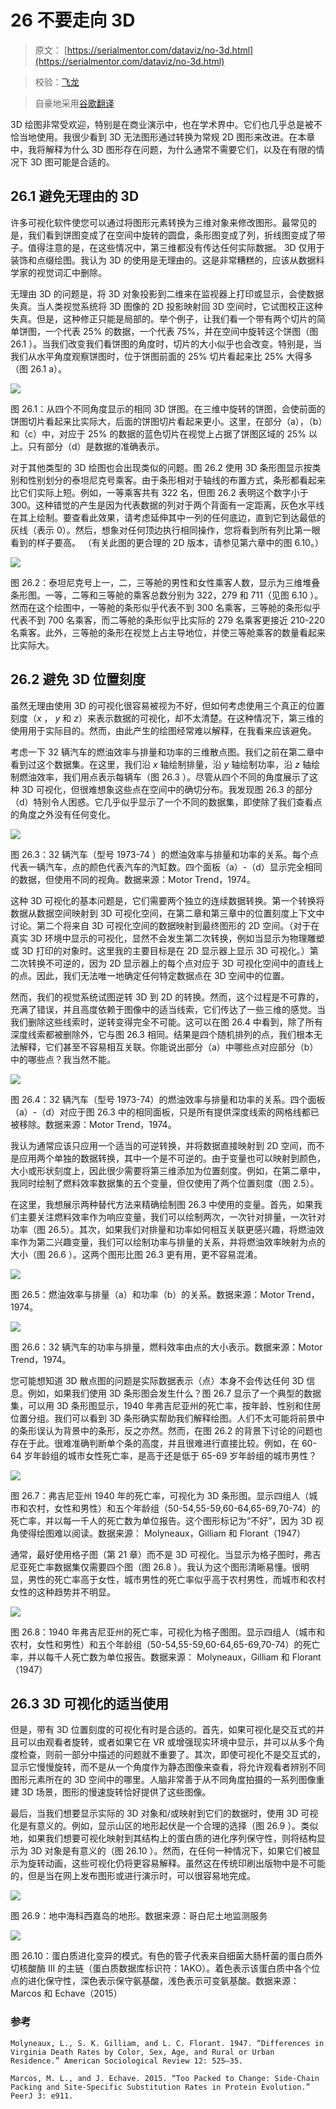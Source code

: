 # 26 不要走向 3D

> 原文： [https://serialmentor.com/dataviz/no-3d.html](https://serialmentor.com/dataviz/no-3d.html)

> 校验：[飞龙](https://github.com/wizardforcel)

> 自豪地采用[谷歌翻译](https://translate.google.cn/)

3D 绘图非常受欢迎，特别是在商业演示中，也在学术界中。它们也几乎总是被不恰当地使用。我很少看到 3D 无法图形通过转换为常规 2D 图形来改进。在本章中，我将解释为什么 3D 图形存在问题，为什么通常不需要它们，以及在有限的情况下 3D 图可能是合适的。

## 26.1 避免无理由的 3D

许多可视化软件使您可以通过将图形元素转换为三维对象来修改图形。最常见的是，我们看到饼图变成了在空间中旋转的圆盘，条形图变成了列，折线图变成了带子。值得注意的是，在这些情况中，第三维都没有传达任何实际数据。 3D 仅用于装饰和点缀绘图。我认为 3D 的使用是无理由的。这是非常糟糕的，应该从数据科学家的视觉词汇中删除。

无理由 3D 的问题是，将 3D 对象投影到二维来在监视器上打印或显示，会使数据失真。当人类视觉系统将 3D 图像的 2D 投影映射回 3D 空间时，它试图校正这种失真。但是，这种修正只能是局部的。举个例子，让我们看一个带有两个切片的简单饼图，一个代表 25% 的数据，一个代表 75%，并在空间中旋转这个饼图（图 26.1 ）。当我们改变我们看饼图的角度时，切片的大小似乎也会改变。特别是，当我们从水平角度观察饼图时，位于饼图前面的 25% 切片看起来比 25% 大得多（图 26.1 a）。

![](img/ffb05e331f49a23d2df2226682e5eb39.jpg)

图 26.1：从四个不同角度显示的相同 3D 饼图。在三维中旋转的饼图，会使前面的饼图切片看起来比实际大，后面的饼图切片看起来更小。这里，在部分（a），（b）和（c）中，对应于 25% 的数据的蓝色切片在视觉上占据了饼图区域的 25% 以上。只有部分（d）是数据的准确表示。

对于其他类型的 3D 绘图也会出现类似的问题。图 26.2 使用 3D 条形图显示按类别和性别划分的泰坦尼克号乘客。由于条形相对于轴线的布置方式，条形都看起来比它们实际上短。例如，一等乘客共有 322 名，但图 26.2 表明这个数字小于 300。这种错觉的产生是因为代表数据的列对于两个背面有一定距离，灰色水平线在其上绘制。要查看此效果，请考虑延伸其中一列的任何底边，直到它到达最低的灰线（表示 0）。然后，想象对任何顶边执行相同操作，您将看到所有列比第一眼看到的样子要高。 （有关此图的更合理的 2D 版本，请参见第六章中的图 6.10。）

![](img/70dc9d4f366bfb9c4ef02c5e0bdcbdf7.jpg)

图 26.2：泰坦尼克号上一，二，三等舱的男性和女性乘客人数，显示为三维堆叠条形图。一等，二等和三等舱的乘客总数分别为 322，279 和 711（见图 6.10 ）。然而在这个绘图中，一等舱的条形似乎代表不到 300 名乘客，三等舱的条形似乎代表不到 700 名乘客，而二等舱的条形似乎比实际的 279 名乘客更接近 210-220 名乘客。此外，三等舱的条形在视觉上占主导地位，并使三等舱乘客的数量看起来比实际大。

## 26.2 避免 3D 位置刻度

虽然无理由使用 3D 的可视化很容易被视为不好，但如何考虑使用三个真正的位置刻度（*x* ， *y* 和 *z*）来表示数据的可视化，却不太清楚。在这种情况下，第三维的使用用于实际目的。然而，由此产生的绘图经常难以解释，在我看来应该避免。

考虑一下 32 辆汽车的燃油效率与排量和功率的三维散点图。我们之前在第二章中看到过这个数据集。在这里，我们沿 *x* 轴绘制排量，沿 *y* 轴绘制功率，沿 *z* 轴绘制燃油效率，我们用点表示每辆车（图 26.3 ）。尽管从四个不同的角度展示了这种 3D 可视化，但很难想象这些点在空间中的确切分布。我发现图 26.3 的部分（d）特别令人困惑。它几乎似乎显示了一个不同的数据集，即使除了我们查看点的角度之外没有任何变化。

![](img/193415449adcd6ebdf7513fe0f1d421b.jpg)

图 26.3：32 辆汽车（型号 1973-74 ）的燃油效率与排量和功率的关系。每个点代表一辆汽车，点的颜色代表汽车的汽缸数。四个面板（a）-（d）显示完全相同的数据，但使用不同的视角。数据来源：Motor Trend，1974。

这种 3D 可视化的基本问题是，它们需要两个独立的连续数据转换。第一个转换将数据从数据空间映射到 3D 可视化空间，在第二章和第三章中的位置刻度上下文中讨论。第二个将来自 3D 可视化空间的数据映射到最终图形的 2D 空间。（对于在真实 3D 环境中显示的可视化，显然不会发生第二次转换，例如当显示为物理雕塑或 3D 打印的对象时。这里我的主要目标是在 2D 显示器上显示 3D 可视化。）第二次转换不可逆的，因为 2D 显示器上的每个点对应于 3D 可视化空间中的直线上的点。因此，我们无法唯一地确定任何特定数据点在 3D 空间中的位置。

然而，我们的视觉系统试图逆转 3D 到 2D 的转换。然而，这个过程是不可靠的，充满了错误，并且高度依赖于图像中的适当线索，它们传达了一些三维的感觉。当我们删除这些线索时，逆转变得完全不可能。这可以在图 26.4 中看到，除了所有深度线索都被删除外，它与图 26.3 相同。结果是四个随机排列的点，我们根本无法解释，它们甚至不容易相互关联。你能说出部分（a）中哪些点对应部分（b）中的哪些点？我当然不能。

![](img/b6c5deabad8747321c2bea6a4287953b.jpg)

图 26.4：32 辆汽车（型号 1973-74）的燃油效率与排量和功率的关系。四个面板（a）-（d）对应于图 26.3 中的相同面板，只是所有提供深度线索的网格线都已被移除。数据来源：Motor Trend，1974。

我认为通常应该只应用一个适当的可逆转换，并将数据直接映射到 2D 空间，而不是应用两个单独的数据转换，其中一个是不可逆的。由于变量也可以映射到颜色，大小或形状刻度上，因此很少需要将第三维添加为位置刻度。例如，在第二章中，我同时绘制了燃料效率数据集的五个变量，但仅使用了两个位置刻度（图 2.5）。

在这里，我想展示两种替代方法来精确绘制图 26.3 中使用的变量。首先，如果我们主要关注燃料效率作为响应变量，我们可以绘制两次，一次针对排量，一次针对功率（图 26.5）。其次，如果我们对排量和功率如何相互关联更感兴趣，将燃油效率作为第二兴趣变量，我们可以绘制功率与排量的关系，并将燃油效率映射为点的大小（图 26.6 ）。这两个图形比图 26.3 更有用，更不容易混淆。

![](img/0f3d97651b7f4957aaef199e438462a8.jpg)

图 26.5：燃油效率与排量（a）和功率（b）的关系。数据来源：Motor Trend，1974。

![](img/5bd7216acb2f0db6318ad757b214097d.jpg)

图 26.6：32 辆汽车的功率与排量，燃料效率由点的大小表示。数据来源：Motor Trend，1974。

您可能想知道 3D 散点图的问题是实际数据表示（点）本身不会传达任何 3D 信息。例如，如果我们使用 3D 条形图会发生什么？图 26.7 显示了一个典型的数据集，可以用 3D 条形图显示，1940 年弗吉尼亚州的死亡率，按年龄、性别和住房位置分组。我们可以看到 3D 条形确实帮助我们解释绘图。人们不太可能将前景中的条形误认为背景中的条形，反之亦然。然而，在图 26.2 的背景下讨论的问题也存在于此。很难准确判断单个条的高度，并且很难进行直接比较。例如，在 60-64 岁年龄组的城市女性死亡率，是高于还是低于 65-69 岁年龄组的城市男性？

![](img/da041abab6f17359662cd5f79f149541.jpg)

图 26.7：弗吉尼亚州 1940 年的死亡率，可视化为 3D 条形图。显示四组人（城市和农村，女性和男性）和五个年龄组（50-54,55-59,60-64,65-69,70-74）的死亡率，并以每一千人的死亡数为单位报告。这个图形标记为“不好”，因为 3D 视角使得绘图难以阅读。数据来源： Molyneaux，Gilliam 和 Florant（1947）

通常，最好使用格子图（第 21 章）而不是 3D 可视化。当显示为格子图时，弗吉尼亚死亡率数据集仅需要四个图（图 26.8 ）。我认为这个图形清晰易懂。很明显，男性的死亡率高于女性，城市男性的死亡率似乎高于农村男性，而城市和农村女性的这种趋势并不明显。

![](img/ecbf0f5811fbe7c26e7c63f4dc5a9fef.jpg)

图 26.8：1940 年弗吉尼亚州的死亡率，可视化为格子图图。显示四组人（城市和农村，女性和男性）和五个年龄组（50-54,55-59,60-64,65-69,70-74）的死亡率，并以每千人死亡数为单位报告。数据来源： Molyneaux，Gilliam 和 Florant（1947）

## 26.3 3D 可视化的适当使用

但是，带有 3D 位置刻度的可视化有时是合适的。首先，如果可视化是交互式的并且可以由观看者旋转，或者如果它在 VR 或增强现实环境中显示，并可以从多个角度检查，则前一部分中描述的问题就不重要了。其次，即使可视化不是交互式的，显示它慢慢旋转，而不是从一个角度作为静态图像来查看，将允许观看者辨别不同图形元素所在的 3D 空间中的哪里。人脑非常善于从不同角度拍摄的一系列图像重建 3D 场景，图形的慢速旋转恰好提供了这些图像。

最后，当我们想要显示实际的 3D 对象和/或映射到它们的数据时，使用 3D 可视化是有意义的。例如，显示山区的地形起伏是一个合理的选择（图 26.9 ）。类似地，如果我们想要可视化映射到其结构上的蛋白质的进化序列保守性，则将结构显示为 3D 对象是有意义的（图 26.10 ）。然而，在任何一种情况下，如果它们被显示为旋转动画，这些可视化仍将更容易解释。虽然这在传统印刷出版物中是不可能的，但是当在网上发布图形或进行演示时，可以很容易地完成。

![](img/ffac22a1fe61516c542b7a6b0fa93af0.jpg)

图 26.9：地中海科西嘉岛的地形。数据来源：哥白尼土地监测服务

![](img/db1a93d2057560bddbcb06ff3f954d39.jpg)

图 26.10：蛋白质进化变异的模式。有色的管子代表来自细菌大肠杆菌的蛋白质外切核酸酶 III 的主链（蛋白质数据库标识符：1AKO）。着色表示该蛋白质中各个位点的进化保守性，深色表示保守氨基酸，浅色表示可变氨基酸。数据来源： Marcos 和 Echave（2015）

### 参考

```
Molyneaux, L., S. K. Gilliam, and L. C. Florant. 1947. “Differences in Virginia Death Rates by Color, Sex, Age, and Rural or Urban Residence.” American Sociological Review 12: 525–35.

Marcos, M. L., and J. Echave. 2015. “Too Packed to Change: Side-Chain Packing and Site-Specific Substitution Rates in Protein Evolution.” PeerJ 3: e911.
```